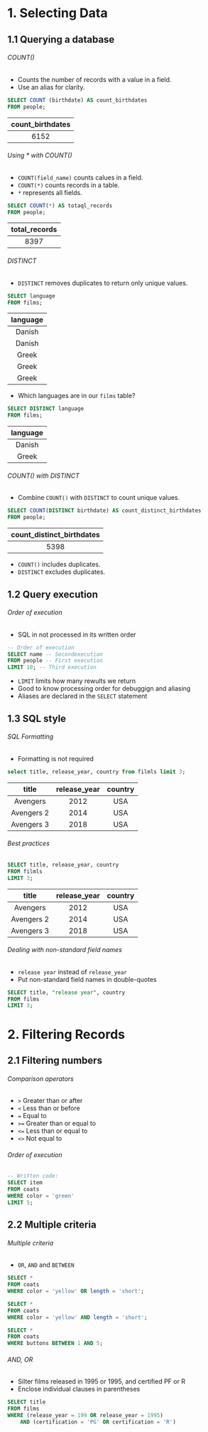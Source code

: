 # 1. Selecting Data

## 1.1 Querying a database

<h6>COUNT()</h6>

- Counts the number of records with a value in a field.
- Use an alias for clarity.

```sql
SELECT COUNT (birthdate) AS count_birthdates
FROM people;
```

| count_birthdates |
| :--------------: |
|       6152       |

<h6>Using * with COUNT()</h6>

- `COUNT(field_name)` counts calues in a field.
- `COUNT(*)` counts records in a table.
- `*` represents all fields.

```sql
SELECT COUNT(*) AS totaql_records
FROM people;
```

| total_records |
| :-----------: |
|     8397      |

<h6>DISTINCT</h6>

- `DISTINCT` removes duplicates to return only unique values.

```sql
SELECT language
FROM films;
```

| language |
| :------: |
|  Danish  |
|  Danish  |
|  Greek   |
|  Greek   |
|  Greek   |

- Which languages are in our `films` table?

```sql
SELECT DISTINCT language
FROM films;
```

| language |
| :------: |
|  Danish  |
|  Greek   |

<h6>COUNT() with DISTINCT</h6>

- Combine `COUNT()` with `DISTINCT` to count unique values.

```sql
SELECT COUNT(DISTINCT birthdate) AS count_distinct_birthdates
FROM people;
```

| count_distinct_birthdates |
| :-----------------------: |
|           5398            |

- `COUNT()` includes duplicates.
- `DISTINCT` excludes duplicates.

## 1.2 Query execution

<h6>Order of execution</h6>

- SQL in not processed in its written order

```sql
-- Order of execution
SELECT name -- Secondexecution
FROM people -- First execution
LIMIT 10; -- Third execution
```

- `LIMIT` limits how many rewults we return
- Good to know processing order for debuggign and aliasing
- Aliases are declared in the `SELECT` statement

## 1.3 SQL style

<h6>SQL Formatting</h6>

- Formatting is not required

```sql
select title, release_year, country from filmls limit 3;
```

|   title    | release_year | country |
| :--------: | :----------: | :-----: |
|  Avengers  |     2012     |   USA   |
| Avengers 2 |     2014     |   USA   |
| Avengers 3 |     2018     |   USA   |

<h6>Best practices</h6>

```sql
SELECT title, release_year, country
FROM filmls
LIMIT 3;
```

|   title    | release_year | country |
| :--------: | :----------: | :-----: |
|  Avengers  |     2012     |   USA   |
| Avengers 2 |     2014     |   USA   |
| Avengers 3 |     2018     |   USA   |

<h6>Dealing with non-standard field names</h6>

- `release year` instead of `release_year`
- Put non-standard field names in double-quotes

```sql
SELECT title, "release year", country
FROM films
LIMIT 3;
```

# 2. Filtering Records

## 2.1 Filtering numbers

<h6>Comparison aperators</h6>

- `>` Greater than or after
- `<` Less than or before
- `=` Equal to
- `>=` Greater than or equal to
- `<=` Less than or equal to
- `<>` Not equal to

<h6>Order of execution</h6>

```sql
-- Written code:
SELECT item
FROM coats
WHERE color = 'green'
LIMIT 5;
```

## 2.2 Multiple criteria

<h6>Multiple criteria</h6>

- `OR`, `AND` and `BETWEEN`

```sql
SELECT *
FROM coats
WHERE color = 'yellow' OR length = 'short';
```

```sql
SELECT *
FROM coats
WHERE color = 'yellow' AND length = 'short';
```

```sql
SELECT *
FROM coats
WHERE buttons BETWEEN 1 AND 5;
```

<h6>AND, OR</h6>

- Silter films released in 1995 or 1995, and certified PF or R
- Enclose individual clauses in parentheses

```sql
SELECT title
FROM films
WHERE (release_year = 199 OR release_year = 1995)
    AND (certification = 'PG' OR certification = 'R')
```

